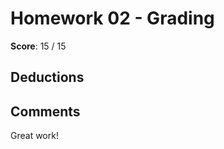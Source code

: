 Homework 02 - Grading
=====================

**Score**: 15 / 15

Deductions
----------

Comments
--------
Great work!
